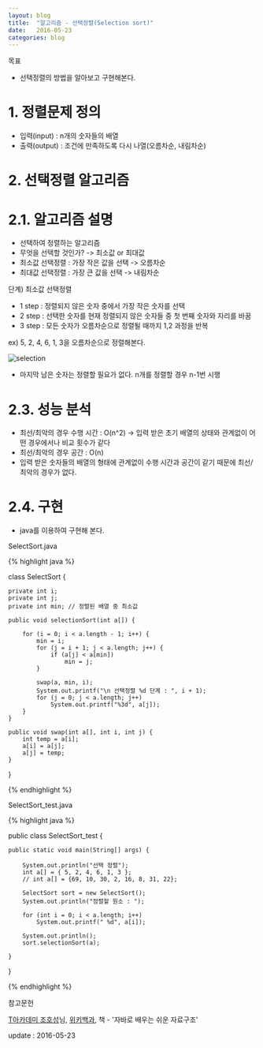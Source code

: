 ```yaml
---
layout: blog
title:  "알고리즘 - 선택정렬(Selection sort)"
date:   2016-05-23
categories: blog
---
```

목표

- 선택정렬의 방법을 알아보고 구현해본다.

# 1. 정렬문제 정의

- 입력(input) : n개의 숫자들의 배열
- 출력(output) : 조건에 만족하도록 다시 나열(오름차순, 내림차순)

# 2. 선택정렬 알고리즘

# 2.1. 알고리즘 설명

- 선택하여 정렬하는 알고리즘
- 무엇을 선택할 것인가? -> 최소값 or 최대값
- 최소값 선택정렬 : 가장 작은 값을 선택 -> 오름차순
- 최대값 선택정렬 : 가장 큰 값을 선택 -> 내림차순

단계) 최소값 선택정렬

- 1 step : 정렬되지 않은 숫자 중에서 가장 작은 숫자를 선택
- 2 step : 선택한 숫자를 현재 정렬되지 않은 숫자들 중 첫 번째 숫자와 자리를 바꿈
- 3 step : 모든 숫자가 오름차순으로 정렬될 때까지 1,2 과정을 반복

ex) 5, 2, 4, 6, 1, 3을 오름차순으로 정렬해본다.

![selection](https://s3-ap-northeast-1.amazonaws.com/dongjoo/poster/algorithm/selectionSort.png)

- 마지막 남은 숫자는 정렬할 필요가 없다. n개를 정렬할 경우 n-1번 시행

# 2.3. 성능 분석

- 최선/최악의 경우 수행 시간 : O(n^2) -> 입력 받은 초기 배열의 상태와 관계없이 어떤 경우에서나 비교 횟수가 같다
- 최선/최악의 경우 공간 : O(n)
- 입력 받은 숫자들의 배열의 형태에 관계없이 수행 시간과 공간이 같기 때문에 최선/최악의 경우가 없다.

# 2.4. 구현
- java를 이용하여 구현해 본다.

SelectSort.java

{% highlight java %}

class SelectSort {

	private int i;
	private int j;
	private int min; // 정렬된 배열 중 최소값

	public void selectionSort(int a[]) {

		for (i = 0; i < a.length - 1; i++) {
			min = i;
			for (j = i + 1; j < a.length; j++) {
				if (a[j] < a[min])
					min = j;
			}

			swap(a, min, i);
			System.out.printf("\n 선택정렬 %d 단계 : ", i + 1);
			for (j = 0; j < a.length; j++)
				System.out.printf("%3d", a[j]);
		}
	}

	public void swap(int a[], int i, int j) {
		int temp = a[i];
		a[i] = a[j];
		a[j] = temp;
	}

}

{% endhighlight %}


SelectSort_test.java

{% highlight java %}

public class SelectSort_test {

	public static void main(String[] args) {

		System.out.println("선택 정렬");
		int a[] = { 5, 2, 4, 6, 1, 3 };
		// int a[] = {69, 10, 30, 2, 16, 8, 31, 22};

		SelectSort sort = new SelectSort();
		System.out.println("정렬할 원소 : ");

		for (int i = 0; i < a.length; i++)
			System.out.printf(" %d", a[i]);

		System.out.println();
		sort.selectionSort(a);

	}

}

{% endhighlight %}


참고문헌


[T아카데미 조호성][T아카데미 조호성]님, [위키백과][위키백과], 책 - '자바로 배우는 쉬운 자료구조'

[T아카데미 조호성]: https://tacademy.sktechx.com/live/player/listOnline.action#

[위키백과]:https://ko.wikipedia.org/wiki/%EC%84%A0%ED%83%9D_%EC%A0%95%EB%A0%AC

update : 2016-05-23